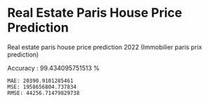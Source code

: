 # Real Estate Paris House Price Prediction
Real estate paris house price prediction 2022 (Immobilier paris prix prediction)

Accuracy : 99.434095751513 %

```
MAE: 20390.9101285461
MSE: 1958656804.737834
RMSE: 44256.71479829738
```
